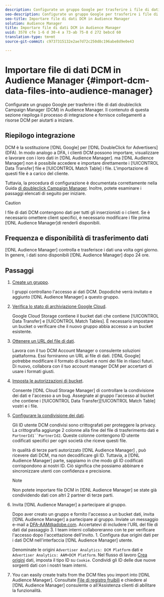 ```yaml
---
description: Configurate un gruppo Google per trasferire i file di dati doubleclick Campaign Manager (DCM) in Audience Manager. Il contenuto di questa sezione riepiloga il processo di integrazione e fornisce collegamenti a risorse DCM per aiutarti a iniziare.
seo-description: Configurate un gruppo Google per trasferire i file di dati doubleclick Campaign Manager (DCM) in Audience Manager. Il contenuto di questa sezione riepiloga il processo di integrazione e fornisce collegamenti a risorse DCM per aiutarti a iniziare.
seo-title: Importare file di dati DCM in Audience Manager
solution: Audience Manager
title: Importare file di dati DCM in Audience Manager
uuid: 3578 cfe 1-6 d 30-4 a 73-ab 75-8 d 272 bebcd 60
translation-type: tm+mt
source-git-commit: c9737315132e2ae7d72c250d8c196abe8d9e0e43

---
```



# Importare file di dati DCM in Audience Manager {#import-dcm-data-files-into-audience-manager}

Configurate un gruppo Google per trasferire i file di dati doubleclick Campaign Manager (DCM) in Audience Manager. Il contenuto di questa sezione riepiloga il processo di integrazione e fornisce collegamenti a risorse DCM per aiutarti a iniziare.

## Riepilogo integrazione

DCM è la sostituzione [!DNL Google] per [!DNL DoubleClick for Advertisers] (DFA). In modo analogo a DFA, i clienti DCM possono importare, visualizzare e lavorare con i loro dati in [!DNL Audience Manager]. ma [!DNL Audience Manager] non è possibile accedere e importare direttamente i [!UICONTROL Data Transfer] file e [!UICONTROL Match Table] i file. L&#39;importazione di questi file è a carico del cliente.

Tuttavia, la procedura di configurazione è documentata correttamente nella Guida [di doubleclick Campaign Manager](https://support.google.com/dcm/partner/answer/2941575?hl=en&ref_topic=6107456). Inoltre, potete esaminare i passaggi elencati di seguito per iniziare.

>[!CAUTION]
>
>I file di dati DCM contengono dati per tutti gli inserzionisti o i client. Se è necessario omettere client specifici, è necessario modificare i file prima [!DNL Audience Manager]di renderli disponibili.

## Frequenza e disponibilità di trasferimento dati

[!DNL Audience Manager] controlla e trasferisce i dati una volta ogni giorno. In genere, i dati sono disponibili [!DNL Audience Manager] dopo 24 ore.

## Passaggi

1. [Create un gruppo](https://support.google.com/dcm/partner/answer/3370419?hl=en&ref_topic=6107456).

   I gruppi controllano l&#39;accesso ai dati DCM. Dopodiché verrà invitato e aggiunto [!DNL Audience Manager] a questo gruppo.

1. [Verifica lo stato di archiviazione Google Cloud](https://support.google.com/dcm/partner/answer/3370481?hl=en&ref_topic=6107456).

   Google Cloud Storage contiene il bucket dati che contiene [!UICONTROL Data Transfer] e [!UICONTROL Match Tables]. È necessario impostare un bucket o verificare che il nuovo gruppo abbia accesso a un bucket esistente.

1. [Ottenere un URL del file di dati](https://support.google.com/dcm/partner/answer/3370482?hl=en&ref_topic=6107456).

   Lavora con il tuo DCM Account Manager o consulente soluzioni piattaforma. Essi forniranno un URL ai file di dati. [!DNL Google] potrebbe modificare il formato di bucket e nomi dei file in rilasci futuri. Di nuovo, collabora con il tuo account manager DCM per accertarti di usare i formati giusti.

1. [Imposta le autorizzazioni di bucket](https://cloud.google.com/storage/docs/cloud-console?csw=1#_bucketpermission).

   Consente [!DNL Cloud Storage Manager] di controllare la condivisione dei dati e l&#39;accesso a un bug. Assegnate al gruppo l&#39;accesso al bucket che contiene i [!UICONTROL Data Transfer][!UICONTROL Match Table] vostri e i file.

1. [Configurare la condivisione dei dati](https://support.google.com/dcm/partner/answer/6206106?hl=en).

   Gli ID utente DCM condivisi sono crittografati per proteggere la privacy. La crittografia aggiunge 2 colonne alla fine del file di trasferimento dati e `PartnerId1``PartnerId2`. Queste colonne contengono ID utente codificati specifici per ogni società che riceve questi file.

   In qualità di terze parti autorizzato [!DNL Audience Manager] , può ricevere dati DCM, ma non decodificare gli ID. Tuttavia, a [!DNL Audience Manager] parte, sappiamo in che modo gli ID codificati corrispondono ai nostri ID. Ciò significa che possiamo abbinare e sincronizzare utenti con confidenza e precisione.

   >[!NOTE]
   >Non potete importare file DCM in [!DNL Audience Manager] se state già condividendo dati con altri 2 partner di terze parti.

1. Invita [!DNL Audience Manager] a partecipare al gruppo.

   Dopo aver creato un gruppo e fornito l&#39;accesso a un bucket dati, invita [!DNL Audience Manager] a partecipare al gruppo. Inviate un messaggio e-mail a DFA-AAM@adobe.com. Accertatevi di includere l&#39;URL del file di dati dal passaggio 3. I team interni collaboreranno con te per verificare l&#39;accesso dopo l&#39;accettazione dell&#39;invito. 1. Configura due origini dati per i dati DCM nell&#39;interfaccia [!DNL Audience Manager] utente.

   Denominate le origini `Advertiser Analytics: DCM Platform` dati e `Advertiser Analytics: AAM+DCM Platform`. Nel flusso di lavoro [Crea origini](../../../features/manage-datasources.md#create-data-source) dati, imposta il tipo ID su `Cookie`. Condividi gli ID delle due nuove sorgenti dati con i nostri team interni.

1. You can easily create traits from the DCM files you import into [!DNL Audience Manager]. Consultate [File di registro fruibili](../../../integration/media-data-integration/actionable-log-files.md) e chiedere al [!DNL Audience Manager] consulente o all&#39;Assistenza clienti di abilitare la funzionalità.
